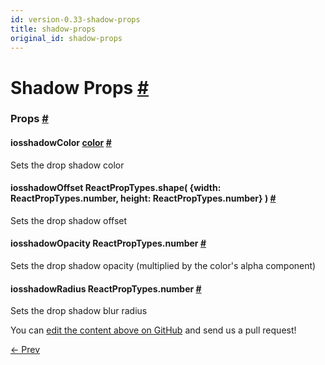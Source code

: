 ```yaml
---
id: version-0.33-shadow-props
title: shadow-props
original_id: shadow-props
---
```

<a id="content"></a><h1><a class="anchor" name="shadow-props"></a>Shadow Props <a class="hash-link" href="docs/shadow-props.html#shadow-props">#</a></h1><div><noscript></noscript><h3><a class="anchor" name="props"></a>Props <a class="hash-link" href="docs/shadow-props.html#props">#</a></h3><div class="props"><div class="prop"><h4 class="propTitle"><a class="anchor" name="shadowcolor"></a><span class="platform">ios</span>shadowColor <span class="propType"><a href="docs/colors.html">color</a></span> <a class="hash-link" href="docs/shadow-props.html#shadowcolor">#</a></h4><div><p>Sets the drop shadow color</p></div></div><div class="prop"><h4 class="propTitle"><a class="anchor" name="shadowoffset"></a><span class="platform">ios</span>shadowOffset <span class="propType">ReactPropTypes.shape(
  {width: ReactPropTypes.number, height: ReactPropTypes.number}
)</span> <a class="hash-link" href="docs/shadow-props.html#shadowoffset">#</a></h4><div><p>Sets the drop shadow offset</p></div></div><div class="prop"><h4 class="propTitle"><a class="anchor" name="shadowopacity"></a><span class="platform">ios</span>shadowOpacity <span class="propType">ReactPropTypes.number</span> <a class="hash-link" href="docs/shadow-props.html#shadowopacity">#</a></h4><div><p>Sets the drop shadow opacity (multiplied by the color's alpha component)</p></div></div><div class="prop"><h4 class="propTitle"><a class="anchor" name="shadowradius"></a><span class="platform">ios</span>shadowRadius <span class="propType">ReactPropTypes.number</span> <a class="hash-link" href="docs/shadow-props.html#shadowradius">#</a></h4><div><p>Sets the drop shadow blur radius</p></div></div></div></div><p class="edit-page-block">You can <a target="_blank" href="https://github.com/facebook/react-native/blob/master/Libraries/Components/View/ShadowPropTypesIOS.js">edit the content above on GitHub</a> and send us a pull request!</p><div class="docs-prevnext"><a class="docs-prev" href="docs/layout-props.html#content">← Prev</a></div>